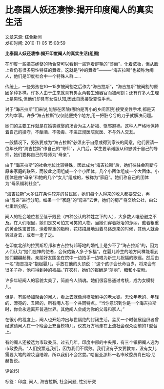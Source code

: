# 比泰国人妖还凄惨:揭开印度阉人的真实生活

文章来源: 综合新闻  
发布时间: 2010-11-05 15:08:59

**比泰国人妖还凄惨:揭开印度阉人的真实生活(组图)**  

在印度一些婚丧嫁娶的场合常可以看到一些穿着鲜艳的“莎丽”，化着浓妆，但从脸上看仍有很多男性特征的舞者。这就是“神的舞者”———“海吉拉斯”也被称为阉人，他们是印度社会中一个特殊人群……

传统上，一些男孩在10—15岁被阉割之后作为“海吉拉斯”，“海吉拉斯”被阉割的原因多种多样。许多人由于生来就具有男女两套生殖器官而被阉割；还有许多人生理上是男性,但他们却具有女性认知,因此自愿接受变性手术。

对于“海吉拉斯”们来说,能够在医院(哪怕是再小的乡间医院)接受变性手术,都是天大的幸事。许多“海吉拉斯”仅仅随便找个地方,用一把脏兮兮的刀子就解决问题。

她们的主要工作就是在婚丧嫁娶的场合为主人祈福、驱邪避祸。这种人严格地保持着自己的操守，不酗酒、不吸毒、不进正规医院就医、不与外人交友。

一般情况下，男孩要成为“海吉拉斯”必须出于自愿或得到家长的同意，他们要请一位年长的“海吉拉斯”作自己的“导师”，入门后，学生要承诺服从和忠诚于自己的导师，她们要称自己的导师为“母亲”。

由于“海吉拉斯”的社会地位比较特殊，因此成为“海吉拉斯”后，她们往往会割断与原来家庭的联系，而彼此之间组成一个个小团体，几个小团体组成一个大团体。小团体是由“母亲”和她的几个“女儿”组成的，被称为“家庭”。她们称自己的团体为“母系福利社会”。

“海吉拉斯”大多住在条件较差的贫民区，她们每个人得来的收入都要交公，再由“母亲”进行分配。如果一个“家庭”的“母亲”去世，她们的房产将交给公社，由公社重新分配。

阉人的社会地位甚至低于贱民（四种公认的种姓之下的人），大多数人唯恐避之不及。在人们眼里，她们是又可怕又可笑的人物。当她们穿着妖冶的莎丽，戴着粗重的黄金珠宝首饰，涂着厚重的脂粉，花枝招展地沿着马路走来的时候，其他人就会转过身去，或者一走了之。

在印度北部的拉贾斯坦邦和古吉拉特邦等地的婚礼上是少不了“海吉拉斯”的，因为人们认为“她们是神的使者，会保佑新人多子多福”。在婴儿降生的地方同样能看到她们翩翩起舞。亲朋好友围坐在院中一边拍手一边唱为新生儿祝福的歌谣。然后由一名“海吉拉斯”抱起婴儿，手放在他的头顶说：“这个孩子会长命百岁，将来会有很多子孙，他将得到神的祝福。”在农村，她们的报酬是“莎丽”、糖和小麦粉。

许多年轻阉人的容貌太美了，简直令人销魂。她们很容易通过考核，成为女模特儿。

但是，有些参加聚会的阉人，看上去就像滑稽哑剧中的老太婆。无论年老的、年轻的、漂亮的、丑陋的，所有阉人有一个共同特点。“当你意识到你是一个海吉拉斯时，你会永远离开普通世界。其他阉人会成为你的父母和家人。”

在很小的程度上，阉人也开始冲出与世隔绝的封闭生活。孟买一个时装展组织者曾经邀请阉人在一个晚会上充当模特儿，仪态万方地走在上流社会观众面前的T型台上。

有的阉人还被选为市政委员。过去几年，印度中部的中央邦，有三个镇把阉人选为市政委员。“人们投票选我们，因为我们不腐败。我们没有子女要教育，没有女儿需要大笔的嫁妆当陪嫁，所以我们不会贪婪。”哈里亚那邦一名市政委员肖巴哈·尼赫鲁说。

评论(5)  

标签：印度, 阉人, 海吉拉斯, 社会问题, 性别研究
